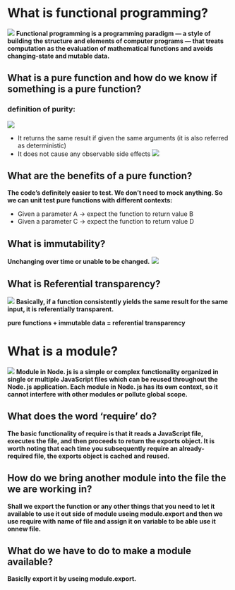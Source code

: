 # What is functional programming?
![](https://ahsensaeed.com/wp-content/uploads/2019/11/11yVFdiXsp3u40OZfCrG14A.png)
**Functional programming is a programming paradigm — a style of building the structure and elements of computer programs — that treats computation as the evaluation of mathematical functions and avoids changing-state and mutable data.**

## What is a pure function and how do we know if something is a pure function?
### definition of purity:
![](https://i.morioh.com/200725/fb8cd013.webp)
* It returns the same result if given the same arguments (it is also referred as deterministic)
* It does not cause any observable side effects
![](https://cdn-media-1.freecodecamp.org/images/0*a_yub2gTwY-1eK8j.png)

## What are the benefits of a pure function?
**The code’s definitely easier to test. We don’t need to mock anything. So we can unit test pure functions with different contexts:**
- Given a parameter A → expect the function to return value B
- Given a parameter C → expect the function to return value D

## What is immutability?
**Unchanging over time or unable to be changed.**
![](https://www.baeldung.com/wp-content/uploads/2018/08/Why_String_Is_Immutable_In_Java.jpg
)

## What is Referential transparency?
![](https://miro.medium.com/max/700/0*K0VAbQjAwmKZb1at)
**Basically, if a function consistently yields the same result for the same input, it is referentially transparent.**

**pure functions + immutable data = referential transparency**

# What is a module?
![](https://image.slidesharecdn.com/howtowritenodejsmodule-120415103400-phpapp01/95/how-to-write-nodejs-module-13-728.jpg?cb=1334486513)
**Module in Node. js is a simple or complex functionality organized in single or multiple JavaScript files which can be reused throughout the Node. js application. Each module in Node. js has its own context, so it cannot interfere with other modules or pollute global scope.**

## What does the word ‘require’ do?
**The basic functionality of require is that it reads a JavaScript file, executes the file, and then proceeds to return the exports object. It is worth noting that each time you subsequently require an already-required file, the exports object is cached and reused.**

## How do we bring another module into the file the we are working in?
**Shall we export the function or any other things that you need to let it available to use it out side of module useing module.export and then we use require with name of file and assign it on variable to be able use it onnew file.**

## What do we have to do to make a module available?
**Basiclly export it by useing module.export.** 